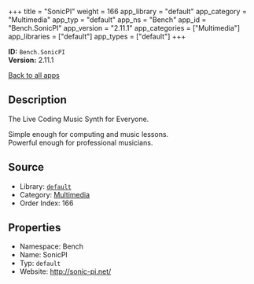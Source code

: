 ﻿+++
title = "SonicPI"
weight = 166
app_library = "default"
app_category = "Multimedia"
app_typ = "default"
app_ns = "Bench"
app_id = "Bench.SonicPI"
app_version = "2.11.1"
app_categories = ["Multimedia"]
app_libraries = ["default"]
app_types = ["default"]
+++

**ID:** `Bench.SonicPI`  
**Version:** 2.11.1  
<!--more-->

[Back to all apps](/apps/)

## Description
The Live Coding Music Synth for Everyone.

Simple enough for computing and music lessons.  
Powerful enough for professional musicians.

## Source

* Library: [`default`](/app_libraries/default)
* Category: [Multimedia](/app_categories/multimedia)
* Order Index: 166

## Properties

* Namespace: Bench
* Name: SonicPI
* Typ: `default`
* Website: <http://sonic-pi.net/>

